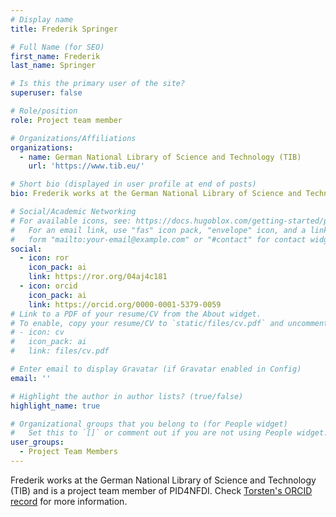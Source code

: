 ```yaml
---
# Display name
title: Frederik Springer

# Full Name (for SEO)
first_name: Frederik
last_name: Springer

# Is this the primary user of the site?
superuser: false

# Role/position
role: Project team member

# Organizations/Affiliations
organizations:
  - name: German National Library of Science and Technology (TIB)
    url: 'https://www.tib.eu/'

# Short bio (displayed in user profile at end of posts)
bio: Frederik works at the German National Library of Science and Technology (TIB) and is a project team member of PID4NFDI.

# Social/Academic Networking
# For available icons, see: https://docs.hugoblox.com/getting-started/page-builder/#icons
#   For an email link, use "fas" icon pack, "envelope" icon, and a link in the
#   form "mailto:your-email@example.com" or "#contact" for contact widget.
social:
  - icon: ror
    icon_pack: ai
    link: https://ror.org/04aj4c181
  - icon: orcid
    icon_pack: ai
    link: https://orcid.org/0000-0001-5379-0059
# Link to a PDF of your resume/CV from the About widget.
# To enable, copy your resume/CV to `static/files/cv.pdf` and uncomment the lines below.
# - icon: cv
#   icon_pack: ai
#   link: files/cv.pdf

# Enter email to display Gravatar (if Gravatar enabled in Config)
email: ''

# Highlight the author in author lists? (true/false)
highlight_name: true

# Organizational groups that you belong to (for People widget)
#   Set this to `[]` or comment out if you are not using People widget.
user_groups:
  - Project Team Members
---
```


Frederik works at the German National Library of Science and Technology (TIB) and is a project team member of PID4NFDI. Check [Torsten's ORCID record](https://orcid.org/0009-0003-3264-5006) for more information.
